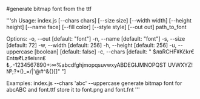 #generate bitmap font from the ttf

'''sh
Usage: index.js [--chars chars] [--size size] [--width width] [--height height]
[--name face] [--fill color] [--style style] [--out out] path_to_font

Options:
  -o, --out                                                    [default: "font"]
  -n, --name                                                   [default: "font"]
  -s, --size                                                       [default: 72]
  -w, --width                                                     [default: 256]
  -h, --height                                                    [default: 256]
  -u, --uppercase                                     [boolean] [default: false]
  -c, --chars                                                        [default: "
  $лвRCHF¥Kčkr€£nt₪₹Lzłleiบาท₤₺,.-1234567890+:∞%abcdfghjmopqsuvwxyABDEGIJMNOPQST
                                                 UVWXYZ!№;?*()_=/|'@#^&{}[]\" "]

Examples:
  index.js --chars 'abc' --uppercase        generate bitmap font for abcABC and
  font.ttf                                  store it to font.png and font.fnt
'''
